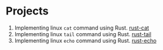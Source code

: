 # Projects

1. Implementing linux `cat` command using Rust. [rust-cat](./rust-cat/)
1. Implementing linux `tail` command using Rust. [rust-tail](./rust-tail/)
1. Implementing linux `echo` command using Rust. [rust-echo](./rust-echo/)
